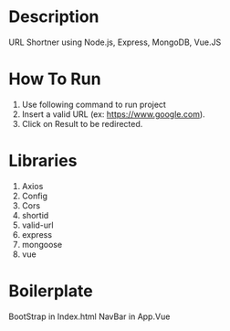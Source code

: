 # Description

URL Shortner using Node.js, Express, MongoDB, Vue.JS

# How To Run

1. Use following command to run project 
2. Insert a valid URL (ex: https://www.google.com).
3. Click on Result to be redirected.

# Libraries
1. Axios
2. Config
3. Cors
4. shortid
5. valid-url
6. express
7. mongoose
8. vue

# Boilerplate
BootStrap in Index.html
NavBar in App.Vue

